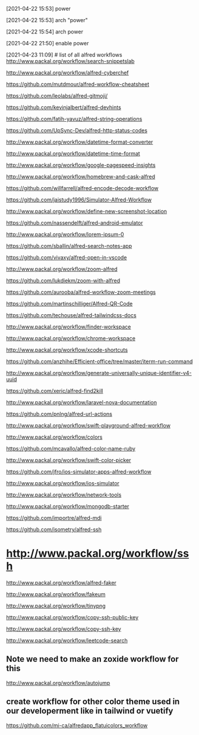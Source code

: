 [2021-04-22 15:53] power

[2021-04-22 15:53] arch "power"

[2021-04-22 15:54] arch power

[2021-04-22 21:50] enable power

[2021-04-23 11:09] # list of all alfred workflows
http://www.packal.org/workflow/search-snippetslab

http://www.packal.org/workflow/alfred-cyberchef

https://github.com/mutdmour/alfred-workflow-cheatsheet

https://github.com/leolabs/alfred-gitmoji/

https://github.com/kevinjalbert/alfred-devhints

https://github.com/fatih-yavuz/alfred-string-operations

https://github.com/UpSync-Dev/alfred-http-status-codes

http://www.packal.org/workflow/datetime-format-converter

http://www.packal.org/workflow/datetime-time-format

http://www.packal.org/workflow/google-pagespeed-insights

http://www.packal.org/workflow/homebrew-and-cask-alfred

https://github.com/willfarrell/alfred-encode-decode-workflow

https://github.com/jaistudy1996/Simulator-Alfred-Workflow

http://www.packal.org/workflow/define-new-screenshot-location

https://github.com/nassendelft/alfred-android-emulator

http://www.packal.org/workflow/lorem-ipsum-0

https://github.com/sballin/alfred-search-notes-app

https://github.com/vivaxy/alfred-open-in-vscode

http://www.packal.org/workflow/zoom-alfred

https://github.com/lukdiekm/zoom-with-alfred

https://github.com/aurooba/alfred-workflow-zoom-meetings

https://github.com/martinschilliger/Alfred-QR-Code

https://github.com/techouse/alfred-tailwindcss-docs

http://www.packal.org/workflow/finder-workspace

http://www.packal.org/workflow/chrome-workspace

http://www.packal.org/workflow/xcode-shortcuts

https://github.com/anzhihe/Efficient-office/tree/master/iterm-run-command

http://www.packal.org/workflow/generate-universally-unique-identifier-v4-uuid

https://github.com/xeric/alfred-find2kill

http://www.packal.org/workflow/laravel-nova-documentation

https://github.com/pnlng/alfred-url-actions

http://www.packal.org/workflow/swift-playground-alfred-workflow

http://www.packal.org/workflow/colors

https://github.com/mcavallo/alfred-color-name-ruby

http://www.packal.org/workflow/swift-color-picker

https://github.com/jfro/ios-simulator-apps-alfred-workflow

http://www.packal.org/workflow/ios-simulator

http://www.packal.org/workflow/network-tools

http://www.packal.org/workflow/mongodb-starter

https://github.com/importre/alfred-mdi

https://github.com/isometry/alfred-ssh
# http://www.packal.org/workflow/ssh

http://www.packal.org/workflow/alfred-faker

http://www.packal.org/workflow/fakeum

http://www.packal.org/workflow/tinypng

http://www.packal.org/workflow/copy-ssh-public-key

http://www.packal.org/workflow/copy-ssh-key

http://www.packal.org/workflow/leetcode-search

## Note we need to make an zoxide workflow for this
http://www.packal.org/workflow/autojump

## create workflow for other color theme used in our developerment like in tailwind or vuetify
https://github.com/mi-ca/alfredapp_flatuicolors_workflow
